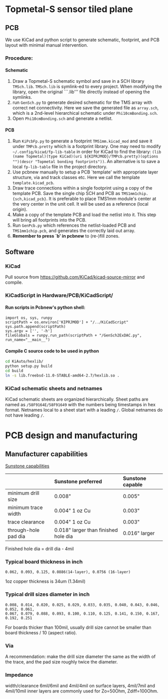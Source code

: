 # Topmetal-S sensor tiled plane

## PCB

We use KiCad and python script to generate schematic, footprint, and PCB layout with minimal manual intervention.

### Procedure:
#### Schematic
1. Draw a Topmetal-S schematic symbol and save in a SCH library ```TMSch.lib```.  ```TMSch.lib``` is symlink-ed to every project.  When modifying the library, open the original ```.lib''' file directly instead of opening the symlinks.
2. run ```GenSch.py``` to generate desired schematic for the TMS array with correct net connectivity.  Here we save the generated file as ```array.sch```, which is a 2nd-level hierarchical schematic under ```Phi10cmBonding.sch```.
3. Open ```Phi10cmBonding.sch``` and generate a netlist.
#### PCB
1. Run ```KiPcbFp.py``` to generate a footprint ```TMS1mm.kicad_mod``` and save it under ```TMPcb.pretty``` which is a footprint library.  One may need to modify ```~/.config/kicad/fp-lib-table``` in order for KiCad to find the library: ```(lib (name Topmetal)(type KiCad)(uri ${KIPRJMOD}/TMPcb.pretty)(options "")(descr "Topmetal bonding footprints"))```.  An alternative is to save a local ```fp-lib-table``` file in the project directory.
2. Use pcbnew manually to setup a PCB `template' with appropriate layer structure, via and track classes etc.  Here we call the template ```template.kicad_pcb```.
3. Draw trace connections within a single footprint using a copy of the template PCB.  Save the single chip SCH and PCB as ```TMS1mm1chip.{sch,kicad_pcb}```.  It is preferable to place TMS1mm module's center at the very center in the unit cell.  It will be used as a reference (local origin).
4. Make a copy of the template PCB and load the netlist into it.  This step will bring all footprints into the PCB.
5. Run ```GenPcb.py``` which references the netlist-loaded PCB and ```TMS1mm1chip.pcb```, and generates the correctly laid out array.
6. **Remember to press `b' in pcbnew** to (re-)fill zones.

## Software
### KiCad

Pull source from https://github.com/KiCad/kicad-source-mirror and compile.

### KiCadScript in Hardware/PCB/KiCadScript/

#### Run scripts in Pcbnew's python shell:
```
import os, sys, runpy
scriptPath = os.environ['KIPRJMOD'] + "/../KiCadScript"
sys.path.append(scriptPath)
sys.argv = ['', '-h']
fileGlobals = runpy.run_path(scriptPath + "/GenSch2ExDAC.py", run_name="__main__")
```

#### Compile C source code to be used in python
```sh
cd KiAuto/hexlib/
python setup.py build
cd build
ln -s lib.freebsd-11.0-STABLE-amd64-2.7/hexlib.so .
```

### KiCad schematic sheets and netnames
KiCad schematic sheets are organized hierarchically.  Sheet paths are named as ```/58F9164E/58F91649``` with the numbers being timestamps in hex format.  Netnames local to a sheet start with a leading ```/```.  Global netnames do not have leading ```/```.

# PCB design and manufacturing

## Manufacturer capabilities

[Sunstone capabilities](http://www.sunstone.com/pcb-manufacturing-capabilities/detailed-capabilities)

|                     | Sunstone preferred | Sunstone capable |
| ------------------- |:------------------ |:---------------- |
| minimum drill size  | 0.008"             | 0.005"           |
| minimum trace width | 0.004" 1 oz Cu     | 0.003"           |
| trace clearance     | 0.004" 1 oz Cu     | 0.003"           |
| through-hole pad dia | 0.018" larger than finished hole dia | 0.016" larger |

Finished hole dia = drill dia - 4mil

### Typical board thickness in inch
```
0.062, 0.093, 0.125, 0.0886(14-layer), 0.0756 (16-layer)
```
1oz copper thickness is 34um (1.34mil)

### Typical drill sizes diameter in inch
```
0.008, 0.014, 0.020, 0.025, 0.029, 0.033, 0.035, 0.040, 0.043, 0.046, 0.052, 0.061,
0.067, 0.079, 0.088, 0.093, 0.100, 0.110, 0.125, 0.141, 0.150, 0.167, 0.192, 0.251
```
For boards thicker than 100mil, usually drill size cannot be smaller than board thickness / 10 (aspect ratio).

### Via
A recommendation: make the drill size diameter the same as the width of the trace, and the pad size roughly twice the diameter.

### Impedance
width/clearance 6mil/6mil and 4mil/4mil on surface layers, 4mil/7mil and 4mil/10mil inner layers are commonly used for Zo=50Ohm, Zdiff=100Ohm.
